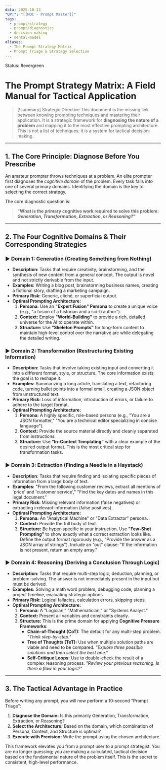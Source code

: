 ```yaml
---
data: 2025-10-13
"UP:": "[[MOC - Prompt Master]]"
tags:
  - prompt/strategy
  - prompt/diagnostics
  - decision-making
  - mental-model
aliases:
  - The Prompt Strategy Matrix
  - Prompt Triage & Strategy Selection
---
```

Status: #evergreen

# The Prompt Strategy Matrix: A Field Manual for Tactical Application

> [!summary] Strategic Directive
> This document is the missing link between knowing prompting techniques and mastering their application. It is a strategic framework for **diagnosing the nature of a problem** and mapping it to the most effective prompting architecture. This is not a list of techniques; it is a system for tactical decision-making.

---

## 1. The Core Principle: Diagnose Before You Prescribe

An amateur prompter throws techniques at a problem. An elite prompter first diagnoses the *cognitive domain* of the problem. Every task falls into one of several primary domains. Identifying the domain is the key to selecting the correct strategy.

The core diagnostic question is:

> **"What is the primary cognitive work required to solve this problem: *Generation*, *Transformation*, *Extraction*, or *Reasoning*?"**

---

## 2. The Four Cognitive Domains & Their Corresponding Strategies

### ► Domain 1: Generation (Creating Something from Nothing)
- **Description:** Tasks that require creativity, brainstorming, and the synthesis of new content from a general concept. The output is novel and not strictly derivable from the input.
- **Examples:** Writing a blog post, brainstorming business names, creating a fictional story, drafting a marketing campaign.
- **Primary Risk:** Generic, cliché, or superficial output.
- **Optimal Prompting Architecture:**
    1.  **Persona:** Use an **"Expert Fusion" Persona** to create a unique voice (e.g., "a fusion of a historian and a sci-fi author").
    2.  **Context:** Employ **"World-Building"** to provide a rich, detailed universe for the AI to operate within.
    3.  **Structure:** Use **"Skeleton Prompts"** for long-form content to maintain high-level control over the narrative arc while delegating the detailed writing.

### ► Domain 2: Transformation (Restructuring Existing Information)
- **Description:** Tasks that involve taking existing input and converting it into a different format, style, or structure. The core information exists; the goal is to reshape it.
- **Examples:** Summarizing a long article, translating a text, refactoring code, turning bullet points into a formal email, creating a JSON object from unstructured text.
- **Primary Risk:** Loss of information, introduction of errors, or failure to adhere to the target format.
- **Optimal Prompting Architecture:**
    1.  **Persona:** A highly specific, role-based persona (e.g., "You are a JSON formatter," "You are a technical editor specializing in concise language").
    2.  **Context:** Provide the source material directly and cleanly separated from instructions.
    3.  **Structure:** Use **"In-Context Templating"** with a clear example of the desired output format. This is the most critical step for transformation tasks.

### ► Domain 3: Extraction (Finding a Needle in a Haystack)
- **Description:** Tasks that require finding and isolating specific pieces of information from a large body of text.
- **Examples:** "From the following customer reviews, extract all mentions of 'price' and 'customer service'," "Find the key dates and names in this legal document."
- **Primary Risk:** Missing relevant information (false negatives) or extracting irrelevant information (false positives).
- **Optimal Prompting Architecture:**
    1.  **Persona:** An "Analytical Machine" or "Data Extractor" persona.
    2.  **Context:** Provide the full body of text.
    3.  **Structure:** Be hyper-specific in your instruction. Use **"Few-Shot Prompting"** to show exactly what a correct extraction looks like. Define the output format rigorously (e.g., "Provide the answer as a JSON array of strings"). Include an "out" clause: "If the information is not present, return an empty array."

### ► Domain 4: Reasoning (Deriving a Conclusion Through Logic)
- **Description:** Tasks that require multi-step logic, deduction, planning, or problem-solving. The answer is not immediately present in the input but must be derived.
- **Examples:** Solving a math word problem, debugging code, planning a project timeline, evaluating strategic options.
- **Primary Risk:** Logical fallacies, calculation errors, skipping steps.
- **Optimal Prompting Architecture:**
    1.  **Persona:** A "Logician," "Mathematician," or "Systems Analyst."
    2.  **Context:** Present all variables and constraints clearly.
    3.  **Structure:** This is the prime domain for applying **Cognitive Pressure Frameworks**:
        - **Chain-of-Thought (CoT):** The default for any multi-step problem. *"Think step-by-step."*
        - **Tree of Thoughts (ToT):** Use when multiple solution paths are viable and need to be compared. *"Explore three possible solutions and then select the best one."*
        - **Self-Critique Loops:** Use to double-check the result of a complex reasoning process. *"Review your previous reasoning. Is there a flaw in your logic?"*

---

## 3. The Tactical Advantage in Practice

Before writing any prompt, you will now perform a 10-second "Prompt Triage":

1.  **Diagnose the Domain:** Is this primarily Generation, Transformation, Extraction, or Reasoning?
2.  **Select the Architecture:** Based on the domain, which combination of Persona, Context, and Structure is optimal?
3.  **Execute with Precision:** Write the prompt using the chosen architecture.

This framework elevates you from a prompt user to a prompt strategist. You are no longer guessing; you are making a calculated, tactical decision based on the fundamental nature of the problem itself. This is the secret to consistent, high-level performance.
